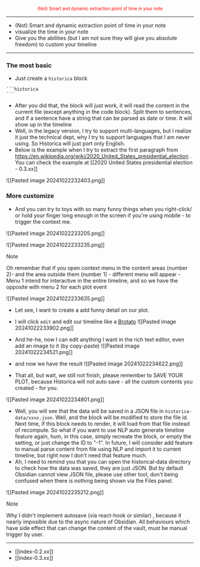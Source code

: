 <div align="center" style="color:red">
<sub>
(Not) Smart and dynamic extraction point of time in your note
</sub>
</div>

---


<ul>

<li>(Not) Smart and dynamic extraction point of time in your note</li>

<li>  visualize the time in your note </li>

<li>Give you the abilities (but I am not sure they will give you absolute freedom) to custom your timeline </li>


</ul>

---


### The most basic
- Just create a `historica` block

````
```historica
```
````

- After you did that, the block will just work, it will read the content in the current file (except anything in the code block). Split them to sentences, and if a sentence have a string that can be parsed as date or time. It will show up in the timeline
- Well, in the legacy version, I try to support multi-languages, but I realize it just the technical dept, why I try to support languages that I am never using. So Historica will just port only English.
- Below is the example when I try to extract the first paragraph from https://en.wikipedia.org/wiki/2020_United_States_presidential_election . You can check the example at [[2020 United States presidential election - 0.3.xx]]


![[Pasted image 20241022232403.png]]
### More customize
- And you can try to toys with so many funny things when you right-click/ or hold your finger long enough in the screen if you're using mobile - to trigger the context me.



![[Pasted image 20241022233205.png]]



![[Pasted image 20241022233235.png]]

>[!note]
> Oh remember that if you open context menu in the content areas (number 2)- and the area outside them (number 1) - different menu will appear - Menu 1 intend for interactive in the entire timeline, and so we have the opposite with menu 2 for each plot event

![[Pasted image 20241022233635.png]]

- Let see, I want to create a add funny detail on our plot.
- I will click `edit` and edit our timeline like a [Brotato](https://store.steampowered.com/app/1942280/Brotato/)
![[Pasted image 20241022233902.png]]
- And he-he, now I can edit anything I want in the rich text editor, even add an image to it (by copy-paste)
![[Pasted image 20241022234521.png]]

- and now we have the result
![[Pasted image 20241022234622.png]]

- That all, but wait, we still not finish, please remember to SAVE YOUR PLOT, because Historica will not auto save - all the custom contents you created - for you.

 ![[Pasted image 20241022234801.png]]
- Well, you will see that the data will be saved in a JSON file in  `historica-data/xxxx.json`. Well, and the block will be modified to store the file id. Next time, if this block needs to render, it will load from that file instead of recompute. So what if you want to use NLP auto generate timeline feature again, hum, in this case, simply recreate the block, or empty the setting, or just change the ID to "-1". In future, I will consider add feature to manual parse content from file using NLP and import it to current timeline, but right now I don't need that feature much. 
- Ah, I need to remind you that you can open the historical-data directory to check how the data was saved, they are just JSON. But by default Obsidian cannot view JSON file, please use other tool,  don't being confused when there is nothing being shown via the Files panel.

![[Pasted image 20241022235212.png]]

>[!note]
>Why I didn't implement autosave (via react-hook or similar) , because it nearly imposible due to the async nature of Obsidian. All behaviours which have side effect that can change the content of the vault, must be manual trigger by user.





---
- [[index-0.2.xx]]
- [[index-0.3.xx]]

